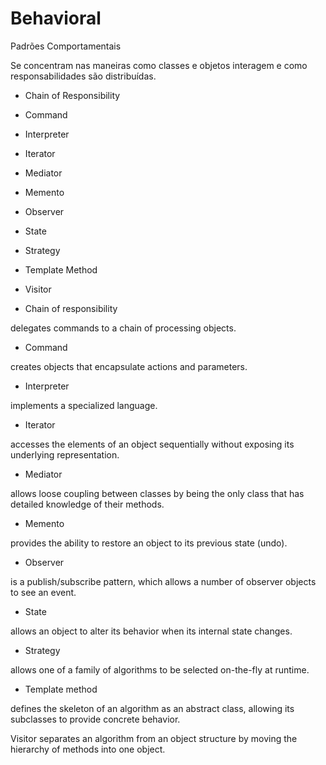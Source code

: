 # Behavioral

Padrões Comportamentais

Se concentram nas maneiras como classes e objetos interagem e como responsabilidades são distribuídas.


* Chain of Responsibility

* Command

* Interpreter

* Iterator

* Mediator

* Memento

* Observer

* State

* Strategy

* Template Method

* Visitor

* Chain of responsibility

delegates commands to a chain of processing objects.

* Command

creates objects that encapsulate actions and parameters.

* Interpreter

implements a specialized language.

* Iterator

accesses the elements of an object sequentially without exposing its underlying representation.

* Mediator

allows loose coupling between classes by being the only class that has detailed knowledge of their methods.

* Memento 

provides the ability to restore an object to its previous state (undo).

* Observer 

is a publish/subscribe pattern, which allows a number of observer objects to see an event.

* State

allows an object to alter its behavior when its internal state changes.

* Strategy

allows one of a family of algorithms to be selected on-the-fly at runtime.

* Template method

defines the skeleton of an algorithm as an abstract class, allowing its subclasses to provide concrete behavior.

Visitor separates an algorithm from an object structure by moving the 
hierarchy of methods into one object.
